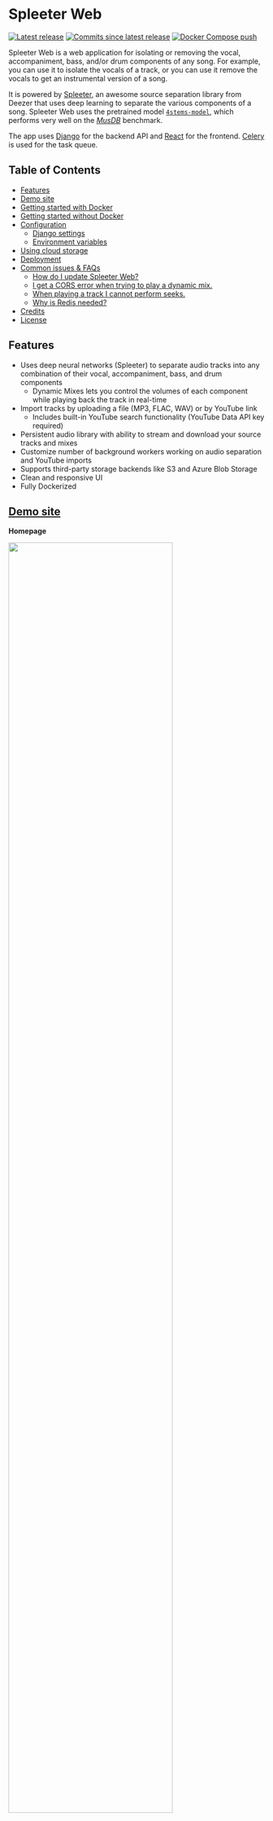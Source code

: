 # Spleeter Web
[![Latest release](https://img.shields.io/github/v/release/JeffreyCA/spleeter-web?label=latest%20release)](https://github.com/JeffreyCA/spleeter-web/releases) [![Commits since latest release](https://img.shields.io/github/commits-since/JeffreyCA/spleeter-web/latest/master?color=yellow)](https://github.com/JeffreyCA/spleeter-web/commits/master) [![Docker Compose push](https://github.com/JeffreyCA/spleeter-web/workflows/Docker%20Compose%20push/badge.svg)](https://github.com/JeffreyCA/spleeter-web/actions?query=workflow%3A%22Docker+Compose+push%22)

Spleeter Web is a web application for isolating or removing the vocal, accompaniment, bass, and/or drum components of any song. For example, you can use it to isolate the vocals of a track, or you can use it remove the vocals to get an instrumental version of a song.

It is powered by [Spleeter](https://github.com/deezer/spleeter), an awesome source separation library from Deezer that uses deep learning to separate the various components of a song. Spleeter Web uses the pretrained model [`4stems-model`](https://github.com/deezer/spleeter/wiki/3.-Models#pretrained-model), which performs very well on the [*MusDB*](https://sigsep.github.io/datasets/musdb.html) benchmark.

The app uses [Django](https://www.djangoproject.com/) for the backend API and [React](https://reactjs.org/) for the frontend. [Celery](https://docs.celeryproject.org/en/stable/getting-started/introduction.html) is used for the task queue.

## Table of Contents

- [Features](#features)
- [Demo site](#demo-site)
- [Getting started with Docker](#getting-started-with-docker)
- [Getting started without Docker](#getting-started-without-docker)
- [Configuration](#configuration)
    - [Django settings](#django-settings)
    - [Environment variables](#environment-variables)
- [Using cloud storage](#using-cloud-storage-azure-storage-aws-s3-etc)
- [Deployment](#deployment)
- [Common issues & FAQs](#common-issues--faqs)
    - [How do I update Spleeter Web?](#how-do-i-update-spleeter-web)
    - [I get a CORS error when trying to play a dynamic mix.](#i-get-a-cors-error-when-trying-to-play-a-dynamic-mix)
    - [When playing a track I cannot perform seeks.](#when-playing-a-track-i-cannot-perform-seeks)
    - [Why is Redis needed?](#why-is-redis-needed)
- [Credits](#credits)
- [License](#license)

## Features
- Uses deep neural networks (Spleeter) to separate audio tracks into any combination of their vocal, accompaniment, bass, and drum components
    - Dynamic Mixes lets you control the volumes of each component while playing back the track in real-time
- Import tracks by uploading a file (MP3, FLAC, WAV) or by YouTube link
    - Includes built-in YouTube search functionality (YouTube Data API key required)
- Persistent audio library with ability to stream and download your source tracks and mixes
- Customize number of background workers working on audio separation and YouTube imports
- Supports third-party storage backends like S3 and Azure Blob Storage
- Clean and responsive UI
- Fully Dockerized

## [Demo site](https://jeffreyca.github.io/spleeter-web/)

**Homepage**

<img src="./screenshots/main.png" width="80%">

**Upload modal**

<img src="./screenshots/upload.png" width="45%">

**Mixer**

<img src="./screenshots/mixer.png" width="80%">

## Getting started with Docker
### Requirements
* 4 GB+ of memory (source separation is memory-intensive)
* [Docker](https://www.docker.com/) and [Docker Compose](https://docs.docker.com/compose/install/)

### Instructions
0. (Optional) Set the YouTube Data API key (for YouTube search functionality):

    You can skip this step, but you would not be able to import songs by searching with a query. You would still be able to import songs via YouTube links though.

    Create an `.env` file at the project root with the following contents:
    ```
    YOUTUBE_API_KEY=<YouTube Data API key>
    ```

1. Build and start containers using the development Docker config:

    ```sh
    spleeter-web$ docker-compose -f docker-compose.yml -f docker-compose.build.yml -f docker-compose.dev.yml up --build
    ```

2. Launch **Spleeter Web**

    Navigate to [http://127.0.0.1:8000](http://127.0.0.1:8000) in your browser. Uploaded tracks and generated mixes will appear in `media/uploads` and `media/separate` respectively on your host machine.

## Getting started without Docker
### Requirements
* 4 GB+ of memory (source separation is memory-intensive)
* Python 3.6+ ([link](https://www.python.org/downloads/))
* Node.js 12+ ([link](https://nodejs.org/en/download/))
* Redis ([link](https://redis.io/))
* ffmpeg and ffprobe ([link](https://www.ffmpeg.org/download.html))
    * On macOS, you can install using Homebrew or MacPorts
    * On Windows, you can follow [this guide](http://blog.gregzaal.com/how-to-install-ffmpeg-on-windows/)

### Instructions
1. Set environment variables

    **Make sure these variables are set when running all subsequent commands.**

    ```sh
    # Unix/macOS:
    (env) spleeter-web$ export DJANGO_DEVELOPMENT=true
    (env) spleeter-web$ export YOUTUBE_API_KEY=<api key>
    # Windows:
    (env) spleeter-web$ set DJANGO_DEVELOPMENT=true
    (env) spleeter-web$ set YOUTUBE_API_KEY=<api key>
    ```
2. Create Python virtual environment
    ```sh
    spleeter-web$ python -m venv env
    # Unix/macOS:
    spleeter-web$ source env/bin/activate
    # Windows:
    spleeter-web$ .\env\Scripts\activate
    ```
3. Install Python dependencies
    ```sh
    (env) spleeter-web$ pip install -r requirements.txt
    ```
4. Install Node dependencies
    ```sh
    spleeter-web$ cd frontend
    spleeter-web/frontend$ npm install
    ```
5. Ensure Redis server is running on `localhost:6379` (needed for Celery)

    You can run it on a different host or port, but make sure to update `CELERY_BROKER_URL` and `CELERY_RESULT_BACKEND` in `settings.py`. It must be follow the format: `redis://host:port/db`.

6. Apply migrations
    ```sh
    (env) spleeter-web$ python manage.py migrate
    ````
7. Start frontend
    ```sh
    spleeter-web$ npm run dev --prefix frontend
    ```
8. Start backend in separate terminal
    ```sh
    (env) spleeter-web$ python manage.py runserver 0.0.0.0:8000
    ````

9. Start Celery workers in separate terminal
    ```sh
    (env) spleeter-web$ celery multi start fast slow -l INFO -Q:fast fast_queue -Q:slow slow_queue,fast_queue -c:fast 3 -c:slow 1 -A api --pidfile=./celery_%n.pid --logfile=./celery_%n%I.log --statedb=celery.state
    ```
    The above command launches two Celery workers: **fast** and **slow**. **fast** processes YouTube imports and **slow** processes source separation. **fast** can work on 3 tasks concurrently, while **slow** can only work on 1 task concurrently. Feel free to adjust these values to your fitting.

    To stop the workers, run:
    ```sh
    (env) spleeter-web$ celery multi stop fast slow --pidfile=./celery_%n.pid --logfile=./celery_%n%I.log
    ```

10. Launch **Spleeter Web**
    Navigate to [http://127.0.0.1:8000](http://127.0.0.1:8000) in your browser. Uploaded and mixed tracks will appear in `media/uploads` and `media/separate` respectively.

## Configuration

### Django settings

| Settings file | Description |
|---|---|
| `django_react/settings.py` | The base Django settings used when launched in non-Docker context. |
| `django_react/settings_dev.py` | Contains the **override** settings used when run in development mode (i.e. `DJANGO_DEVELOPMENT` is set). |
| `django_react/settings_docker.py` | The base Django settings used when launched using Docker. |
| `django_react/settings_docker_dev.py` | Contains the **override** settings used when run in development mode using Docker (i.e. `docker-compose.dev.yml`). |

### Environment variables

| Name | Description |
|---|---|
| `DJANGO_DEVELOPMENT` | Set to `true` if you want to run development build, which uses `settings_dev.py`/`settings_docker_dev.py` and runs Webpack in dev mode. |
| `APP_HOST` | Domain name or public IP of server. This is only used for production builds (i.e. when `DJANGO_DEVELOPMENT` is not set) |
| `AWS_ACCESS_KEY_ID` | AWS access key. Used when `DEFAULT_FILE_STORAGE` in `settings*.py` is set to `storages.backends.s3boto3.S3Boto3Storage`. |
| `AWS_SECRET_ACCESS_KEY` | AWS secret access key. Used when `DEFAULT_FILE_STORAGE` in `settings*.py` is set to `storages.backends.s3boto3.S3Boto3Storage`. |
| `AWS_STORAGE_BUCKET_NAME` | AWS S3 storage bucket name. Used when `DEFAULT_FILE_STORAGE` in `settings*.py` is set to `storages.backends.s3boto3.S3Boto3Storage`. |
| `AZURE_ACCOUNT_KEY` | Azure Blob account key. Used when `DEFAULT_FILE_STORAGE` in `settings*.py` is set to `storages.backends.azure_storage.AzureStorage`. |
| `AZURE_ACCOUNT_NAME` | Azure Blob account name. Used when `DEFAULT_FILE_STORAGE` in `settings*.py` is set to `storages.backends.azure_storage.AzureStorage`. |
| `AZURE_CONTAINER` | Azure Blob container name. Used when `DEFAULT_FILE_STORAGE` in `settings*.py` is set to `storages.backends.azure_storage.AzureStorage`. |
| `CELERY_BROKER_URL` | Broker URL for Celery (e.g. `redis://localhost:6379/0`). |
| `CELERY_RESULT_BACKEND` | Result backend for Celery (e.g. `redis://localhost:6379/0`). |
| `CELERY_FAST_QUEUE_CONCURRENCY` | Number of concurrent YouTube import tasks Celery can process (used only if run using Docker). |
| `CELERY_SLOW_QUEUE_CONCURRENCY` | Number of concurrent source separation tasks Celery can process (used only if run using Docker).|
| `YOUTUBE_API_KEY` | YouTube Data API key. |

## Using cloud storage (Azure Storage, AWS S3, etc.)

By default, **Spleeter Web** uses the local filesystem to store uploaded files and mixes. It uses [django-storages](https://django-storages.readthedocs.io/en/latest/), so you can also configure it to use other storage backends like Azure Storage or AWS S3.

To do this, edit `django_react/settings_docker.py` (if using Docker) or `django_react/settings.py` and set `DEFAULT_FILE_STORAGE` to another backend like `storages.backends.s3boto3.S3Boto3Storage` or `storages.backends.azure_storage.AzureStorage`.

Then, set the following environment variables (`.env` if using Docker), depending on which backend you're using:

**S3:**
- `AWS_ACCESS_KEY_ID`
- `AWS_SECRET_ACCESS_KEY`
- `AWS_STORAGE_BUCKET_NAME`

**Azure:**
- `AZURE_ACCOUNT_KEY`
- `AZURE_ACCOUNT_NAME`
- `AZURE_CONTAINER`

### CORS

To play back a dynamic mix, you may need to configure your storage service's CORS settings to allow the `Access-Control-Allow-Origin` header.

## Deployment
**Spleeter Web** can be deployed on a VPS or a cloud server such as Azure VMs, AWS EC2, DigitalOcean, etc. Deploying to cloud container services like ECS is not yet supported out of the box.

1. Clone this git repo
    ```sh
    $ git clone https://github.com/JeffreyCA/spleeter-web.git
    $ cd spleeter-web
    ```

2. If you want your server to self-host the media files instead of using a cloud storage provider, then first edit `django_react/settings_docker.py` and uncomment this line:
    ```
    DEFAULT_FILE_STORAGE = 'django.core.files.storage.FileSystemStorage'
    ```
    Next, update `docker-compose.prod.selfhost.yml` and replace `/path/to/media` with the path where media files should be stored on the server.

3. In `spleeter-web`, create an `.env` file with the production environment variables

    `.env` file:
    ```
    APP_HOST=<domain name or public IP of server>
    AWS_ACCESS_KEY_ID=<access key id>                 # Optional
    AWS_SECRET_ACCESS_KEY=<secret key>                # Optional
    AWS_STORAGE_BUCKET_NAME=<bucket name>             # Optional
    AZURE_ACCOUNT_KEY=<account key>                   # Optional
    AZURE_ACCOUNT_NAME=<account name>                 # Optional
    AZURE_CONTAINER=<container name>                  # Optional
    CELERY_FAST_QUEUE_CONCURRENCY=<concurrency count> # Optional (default = 3)
    CELERY_SLOW_QUEUE_CONCURRENCY=<concurrency count> # Optional (default = 1)
    YOUTUBE_API_KEY=<youtube api key>                 # Optional
    ```

    These values are referenced in `django_react/settings_docker.py` and `docker-compose.yml`, so you can also edit those files directly to set your production settings.

4. Build and start production containers

    If you are self-hosting media files:
    ```sh
    spleeter-web$ sudo docker-compose -f docker-compose.yml -f docker-compose.build.yml -f docker-compose.prod.yml -f docker-compose.prod.selfhost.yml up --build -d
    ```

    Otherwise if using a storage provider:
    ```sh
    spleeter-web$ sudo docker-compose -f docker-compose.yml -f docker-compose.build.yml -f docker-compose.prod.yml up --build -d
    ```

4. Access **Spleeter Web** at whatever you set `APP_HOST` to. Note that it will be running on port 80, not 8000.

## Common issues & FAQs

### How do I update Spleeter Web?
**If you are updating to v1.1.0 or later and you use Docker to run Spleeter Web, please note that the database backend has changed from PostgreSQL to SQLite. Please backup your track list as the data in the DB will not carry over when updating. Your media files will not be impacted.**

First, do a `git pull` to fetch the latest changes. Then, if you are using Docker, just re-run `docker-compose` with the `--build` flag to re-build the containers. If you are not using Docker, you will need to re-run `pip install -r requirements` and `python manage.py migrate` and `npm install` (in the `frontend` directory).

### I get a CORS error when trying to play a dynamic mix.

To play a dynamic mix, you will need to configure your storage service's CORS settings to allow the `Access-Control-Allow-Origin` header.

For more information on how to do this on Azure, see [this](https://docs.microsoft.com/en-us/rest/api/storageservices/cross-origin-resource-sharing--cors--support-for-the-azure-storage-services).

### When playing a track I cannot perform seeks.
The server that is hosting your media files has to support [**byte-range requests**](https://developer.mozilla.org/en-US/docs/Web/HTTP/Range_requests) in order for you to be able to perform seeks.

If you are running Spleeter Web locally and storing your media files locally as well, this is expected behaviour as the development Django webserver does not support byte-range requests. You can try to configure it to use nginx + gunicorn instead.

If you are using Azure Blob storage, you need to increase the API version to `2011-01-18` or newer, as the default API version does not support it. See [this](https://stackoverflow.com/questions/17408927/do-http-range-headers-work-with-azure-blob-storage-shared-access-signatures)  StackOverflow post for more details. Or just run [this](https://gist.github.com/JeffreyCA/d5c544df36a0f61737f8a435f897de5e) simple C# program.

### Why is Redis needed?
The main advantage of using Redis with Celery is so that the user can revoke/terminate in-progress tasks. This is only possible with Redis or amqp brokers.

## Credits
Special thanks to:

* [spleeter](https://github.com/deezer/spleeter)
* [tone.js](https://github.com/Tonejs/Tone.js/)
* [youtube-dl](https://github.com/ytdl-org/youtube-dl)
* [react-dropzone-uploader](https://github.com/fortana-co/react-dropzone-uploader)
* [react-music-player](https://github.com/lijinke666/react-music-player)

## License
[MIT](./LICENSE)
